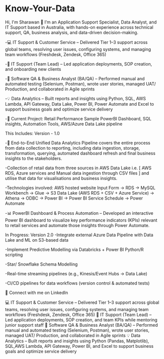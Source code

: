 # Know-Your-Data


Hi, I'm Sharawan 👋
I’m an Application Support Specialist, Data Analyst, and IT Support based in Australia, with hands-on experience across technical support, QA, business analysis, and data-driven decision-making.

-💻 IT Support & Customer Service – Delivered Tier 1–3 support across global teams, resolving user issues, configuring systems, and managing team workflows (Freshdesk, Zendesk, Office 365)

-🧩 IT Support (Team Lead) – Led application deployments, SOP creation, and onboarding new clients

-🧪 Software QA & Business Analyst (BA/QA) – Performed manual and automated testing (Selenium, Postman), wrote user stories, managed UAT/ Production, and collaborated in Agile sprints

-💡 Data Analytics – Built reports and insights using Python, SQL, AWS Lambda, API Gateway, Data Lake, Power BI, Power Automate and Excel to support business goals and optimize service delivery

-🚀 Current Project: Retail Performance Sample PowerBI Dashboard, SQL insights, Automation Tools, AWS/Azure Data Lake pipeline

This Includes: Version - 1.0

-🧠 End-to-End Unified Data Analytics Pipeline covers the entire process from data collection to reporting, including data ingestion, storage, transformation, querying, automated dashboard refresh and final business insights to the stakeholders.

-Collection of retail data from three sources in AWS Data Lake i.e. [ AWS RDS, Azure services and Manual data ingestion through CSV files ] and utilise that data for visualisations and business insights.

-Technologies involved:
AWS hosted website Input Form → RDS → MySQL Workbench → Glue → S3 Data Lake (AWS RDS + CSV + Azure Service) → Athena → ODBC → Power BI → Power BI Service Schedule → Power Automate

-📊 PowerBI Dashboard & Process Automation – Developed an interactive Power BI dashboard to visualize key performance indicators (KPIs) relevant to retail services and automate those insights through Power Automate.

In Progress: Version 2.0
-Integrate external Azure Data Pipeline with Data Lake and ML on S3-based data 

-Implement Predictive Modelling via Databricks + Power BI Python/R scripting

-Star/ Snowflake Schema Modelling

-Real-time streaming pipelines (e.g., Kinesis/Event Hubs → Data Lake)

-CI/CD pipelines for data workflows (version control & automated tests)


🔗 Connect with me on LinkedIn

💻 IT Support & Customer Service – Delivered Tier 1–3 support across global teams, resolving user issues, configuring systems, and managing team workflows (Freshdesk, Zendesk, Office 365)
🧩 IT Support (Team Lead) – Led application deployments, SOP creation, and team KPIs while mentoring junior support staff
🧪 Software QA & Business Analyst (BA/QA) – Performed manual and automated testing (Selenium, Postman), wrote user stories, managed UAT/ Production, and collaborated in Agile sprints
💡 Data Analytics – Built reports and insights using Python (Pandas, Matplotlib), SQL,AWS Lambda, API Gateway, Power BI, and Excel to support business goals and optimize service delivery
